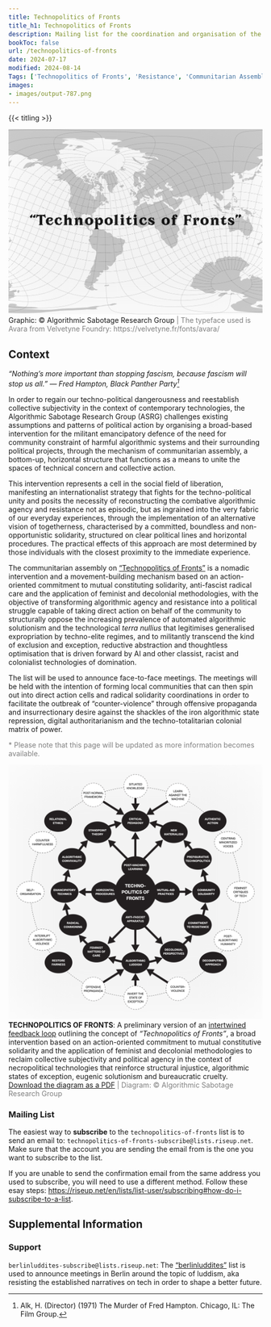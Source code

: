 ```yaml
---
title: Technopolitics of Fronts
title_h1: Technopolitics of Fronts
description: Mailing list for the coordination and organisation of the communitarian assembly on “Technopolitics of Fronts” “above” and “below” the algorithm.
bookToc: false
url: /technopolitics-of-fronts
date: 2024-07-17
modified: 2024-08-14
Tags: ['Technopolitics of Fronts', 'Resistance', 'Communitarian Assembly', 'Counter-Violence', 'Solidarity', 'Artivism', 'Anti-fascist Radical Care', 'Feminist Methods', 'Decolonial Tactics']
images:
- images/output-787.png
---
```


{{< titling >}}

<div class="caption"><img src="images/output-639.png">Graphic: © Algorithmic Sabotage Research Group<span style="color:grey"> | The typeface used is Avara from Velvetyne Foundry: https://velvetyne.fr/fonts/avara/</span></div>

## Context

_“Nothing’s more important than stopping fascism, because fascism will stop us all.” — Fred Hampton, Black Panther Party[^1]_

In order to regain our techno-political dangerousness and reestablish collective subjectivity in the context of contemporary technologies, the Algorithmic Sabotage Research Group (ASRG) challenges existing assumptions and patterns of political action by organising a broad-based intervention for the militant emancipatory defence of the need for community constraint of harmful algorithmic systems and their surrounding political projects, through the mechanism of communitarian assembly, a bottom-up, horizontal structure that functions as a means to unite the spaces of technical concern and collective action.

This intervention represents a cell in the social field of liberation, manifesting an internationalist strategy that fights for the techno-political unity and posits the necessity of reconstructing the combative algorithmic agency and resistance not as episodic, but as ingrained into the very fabric of our everyday experiences, through the implementation of an alternative vision of togetherness, characterised by a committed, boundless and non-opportunistic solidarity, structured on clear political lines and horizontal procedures. The practical effects of this approach are most determined by those individuals with the closest proximity to the immediate experience.

The communitarian assembly on [“Technopolitics of Fronts”](https://lists.riseup.net/www/info/technopolitics-of-fronts) is a nomadic intervention and a movement-building mechanism based on an action-oriented commitment to mutual constituting solidarity, anti-fascist radical care and the application of feminist and decolonial methodologies, with the objective of transforming algorithmic agency and resistance into a political struggle capable of taking direct action on behalf of the community to structurally oppose the increasing prevalence of automated algorithmic solutionism and the technological _terra nullius_ that legitimises generalised expropriation by techno-elite regimes, and to militantly transcend the kind of exclusion and exception, reductive abstraction and thoughtless optimisation that is driven forward by AI and other classist, racist and colonialist technologies of domination.

The list will be used to announce face-to-face meetings. The meetings will be held with the intention of forming local communities that can then spin out into direct action cells and radical solidarity coordinations in order to facilitate the outbreak of “counter-violence” through offensive propaganda and insurrectionary desire against the shackles of the iron algorithmic state repression, digital authoritarianism and the techno-totalitarian colonial matrix of power.

<span style="color:grey"> * Please note that this page will be updated as more information becomes available.</span>

<div class="caption"><img src="images/output-629.png"><strong>TECHNOPOLITICS OF FRONTS</strong>: A preliminary version of an <a href="https://algorithmic-sabotage.github.io/asrg/intertwined-feedback-loops/">intertwined feedback loop</a> outlining the concept of <em>“Technopolitics of Fronts”</em>, a broad intervention based on an action-oriented commitment to mutual constitutive solidarity and the application of feminist and decolonial methodologies to reclaim collective subjectivity and political agency in the context of necropolitical technologies that reinforce structural injustice, algorithmic states of exception, eugenic solutionism and bureaucratic cruelty. <a href="https://cryptpad.fr/file/#/2/file/yE4q4zLF7GRQnsRw4dQaKzCl/">Download the diagram as a PDF</a><span style="color:grey"> | Diagram: © Algorithmic Sabotage Research Group</span></div>

### Mailing List

The easiest way to **subscribe** to the `technopolitics-of-fronts` list is to send an email to: `technopolitics-of-fronts-subscribe@lists.riseup.net`. Make sure that the account you are sending the email from is the one you want to subscribe to the list.

If you are unable to send the confirmation email from the same address you used to subscribe, you will need to use a different method. Follow these esay steps: https://riseup.net/en/lists/list-user/subscribing#how-do-i-subscribe-to-a-list.

## Supplemental Information

### Support

`berlinluddites-subscribe@lists.riseup.net`: The [“berlinluddites”](https://lists.riseup.net/www/info/berlinluddites) list is used to announce meetings in Berlin around the topic of luddism, aka resisting the established narratives on tech in order to shape a better future.

[^1]: Alk, H. (Director) (1971) The Murder of Fred Hampton. Chicago, IL: The Film Group.


